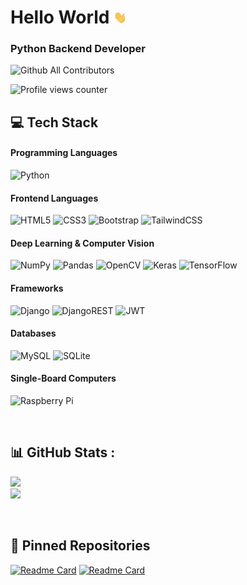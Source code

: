 # Hello World <img src="hand.webp" height="20px">

### Python Backend Developer

![Github All Contributors](https://img.shields.io/github/all-contributors/all-contributors/all-contributors)

![Profile views counter](https://komarev.com/ghpvc/?username=lordmahyar&&style=flat)

## 💻 Tech Stack
#### Programming Languages
![Python](https://img.shields.io/badge/python-3670A0?style=for-the-badge&logo=python&logoColor=ffdd54)

#### Frontend Languages
![HTML5](https://img.shields.io/badge/html5-%23E34F26.svg?style=for-the-badge&logo=html5&logoColor=white)
![CSS3](https://img.shields.io/badge/css3-%231572B6.svg?style=for-the-badge&logo=css3&logoColor=white)
![Bootstrap](https://img.shields.io/badge/bootstrap-%23563D7C.svg?style=for-the-badge&logo=bootstrap&logoColor=white)
![TailwindCSS](https://img.shields.io/badge/tailwindcss-%2338B2AC.svg?style=for-the-badge&logo=tailwind-css&logoColor=white)

#### Deep Learning & Computer Vision
![NumPy](https://img.shields.io/badge/numpy-%23013243.svg?style=for-the-badge&logo=numpy&logoColor=white)
![Pandas](https://img.shields.io/badge/pandas-%23150458.svg?style=for-the-badge&logo=pandas&logoColor=white)
![OpenCV](https://img.shields.io/badge/opencv-%23white.svg?style=for-the-badge&logo=opencv&logoColor=white)
![Keras](https://img.shields.io/badge/Keras-%23D00000.svg?style=for-the-badge&logo=Keras&logoColor=white)
![TensorFlow](https://img.shields.io/badge/TensorFlow-%23FF6F00.svg?style=for-the-badge&logo=TensorFlow&logoColor=white)

#### Frameworks
![Django](https://img.shields.io/badge/django-%23092E20.svg?style=for-the-badge&logo=django&logoColor=white)
![DjangoREST](https://img.shields.io/badge/DJANGO-REST-ff1709?style=for-the-badge&logo=django&logoColor=white&color=ff1709&labelColor=gray)
![JWT](https://img.shields.io/badge/JWT-black?style=for-the-badge&logo=JSON%20web%20tokens)

#### Databases
![MySQL](https://img.shields.io/badge/mysql-%2300f.svg?style=for-the-badge&logo=mysql&logoColor=white)
![SQLite](https://img.shields.io/badge/sqlite-%2307405e.svg?style=for-the-badge&logo=sqlite&logoColor=white)

#### Single-Board Computers
![Raspberry Pi](https://img.shields.io/badge/-RaspberryPi-C51A4A?style=for-the-badge&logo=Raspberry-Pi)

<br/>

## 📊 GitHub Stats :
![](https://github-readme-streak-stats.herokuapp.com/?user=lordmahyar&theme=vue-dark&hide_border=true)<br/>
![](https://github-readme-stats.vercel.app/api/top-langs/?username=lordmahyar&theme=vue-dark&hide_border=true&include_all_commits=true&count_private=true&layout=compact)

<br/>

## 📌 Pinned Repositories
[![Readme Card](https://github-readme-stats.vercel.app/api/pin/?username=lordmahyar&repo=keras-visualizer&show_owner=true&theme=vue-dark&hide_border=true)](https://github.com/lordmahyar/keras-visualizer)
[![Readme Card](https://github-readme-stats.vercel.app/api/pin/?username=lordmahyar&repo=django-star-rating-farsi&show_owner=true&theme=vue-dark&hide_border=true)](https://github.com/lordmahyar/django-star-rating-farsi)

